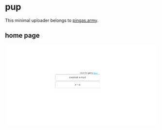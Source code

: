 # pup

This minimal uploader belongs to [pingas.army](https://pingas.army/). 

## home page
![index.html](homepage.png)